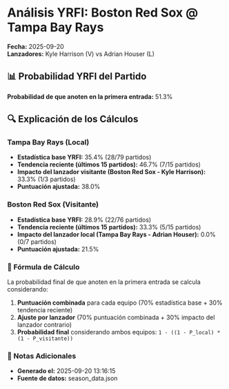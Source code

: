 # Análisis YRFI: Boston Red Sox @ Tampa Bay Rays

**Fecha:** 2025-09-20  
**Lanzadores:** Kyle Harrison (V) vs Adrian Houser (L)

## 📊 Probabilidad YRFI del Partido

**Probabilidad de que anoten en la primera entrada:** 51.3%

## 🔍 Explicación de los Cálculos

### Tampa Bay Rays (Local)
- **Estadística base YRFI:** 35.4% (28/79 partidos)
- **Tendencia reciente (últimos 15 partidos):** 46.7% (7/15 partidos)
- **Impacto del lanzador visitante (Boston Red Sox - Kyle Harrison):** 33.3% (1/3 partidos)
- **Puntuación ajustada:** 38.0%

### Boston Red Sox (Visitante)
- **Estadística base YRFI:** 28.9% (22/76 partidos)
- **Tendencia reciente (últimos 15 partidos):** 33.3% (5/15 partidos)
- **Impacto del lanzador local (Tampa Bay Rays - Adrian Houser):** 0.0% (0/7 partidos)
- **Puntuación ajustada:** 21.5%

### 📝 Fórmula de Cálculo

La probabilidad final de que anoten en la primera entrada se calcula considerando:
1. **Puntuación combinada** para cada equipo (70% estadística base + 30% tendencia reciente)
2. **Ajuste por lanzador** (70% puntuación combinada + 30% impacto del lanzador contrario)
3. **Probabilidad final** considerando ambos equipos: `1 - ((1 - P_local) * (1 - P_visitante))`

### 📌 Notas Adicionales

- **Generado el:** 2025-09-20 13:16:15
- **Fuente de datos:** season_data.json
